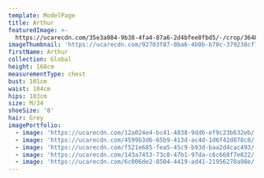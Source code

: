 ```yaml
---
template: ModelPage
title: Arthur
featuredImage: >-
  https://ucarecdn.com/35e3a084-9b38-4fa4-87a6-2d4bfee0fbd5/-/crop/3648x1997/0,0/-/preview/
imageThumbnail: 'https://ucarecdn.com/92703f87-0ba6-4b0b-b70c-379238cf751f/'
firstName: Arthur
collection: Global
height: 168cm
measurementType: chest
bust: 101cm
waist: 104cm
hips: 103cm
size: M/34
shoeSize: '8'
hair: Grey
imagePortfolio:
  - image: 'https://ucarecdn.com/12a024e4-bc41-4838-9dd6-ef9c23b632eb/'
  - image: 'https://ucarecdn.com/4599b3d6-65b9-413d-ac4d-1d6f42d078c8/'
  - image: 'https://ucarecdn.com/f521e685-fea5-45c9-b93d-baa2d4cac493/'
  - image: 'https://ucarecdn.com/143a7453-73c8-47b1-97da-c6c668f7e822/'
  - image: 'https://ucarecdn.com/6c006de2-8504-4419-ad41-21956278a98e/'
---
```


